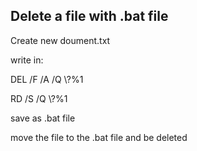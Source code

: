 ## Delete a file with .bat file

Create new doument.txt

write in:

DEL /F /A /Q \\?\%1

RD /S /Q \\?\%1

save as .bat file

move the file to the .bat file and be deleted